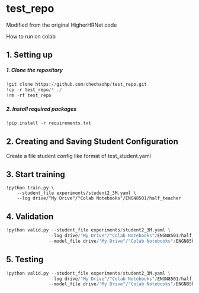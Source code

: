 # test_repo

Modified from the original HigherHRNet code

How to run on colab

## 1. Setting up
##### 1. Clone the repository
```python
!git clone https://github.com/chechaohp/test_repo.git
!cp -r test_repo/* ./
!rm -rf test_repo
```
##### 2. Install required packages
```python
!pip install -r requirements.txt
```
## 2. Creating and Saving Student Configuration

Create a file student config like format of test_student.yaml

## 3. Start training

```\python
!python train.py \
    --student_file experiments/student2_3M.yaml \
    --log drive/"My Drive"/"Colab Notebooks"/ENGN8501/half_teacher
```

## 4. Validation 
```python
!python valid.py --student_file experiments/student2_3M.yaml \
                --log drive/"My Drive"/"Colab Notebooks"/ENGN8501/half_teacher/valid \
                --model_file drive/"My Drive"/"Colab Notebooks"/ENGN8501/half_teacher/model_best.pth.tar
```

## 5. Testing

```python
!python valid.py --student_file experiments/student2_3M.yaml \
                --log drive/"My Drive"/"Colab Notebooks"/ENGN8501/half_teacher/valid \
                --model_file drive/"My Drive"/"Colab Notebooks"/ENGN8501/half_teacher/model_best.pth.tar
```